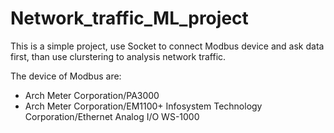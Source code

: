 # Network_traffic_ML_project

This is a simple project, use Socket to connect Modbus device and ask data first, than use clurstering to analysis network traffic.

The device of Modbus are:
- Arch Meter Corporation/PA3000
- Arch Meter Corporation/EM1100+ Infosystem Technology Corporation/Ethernet Analog I/O WS-1000
